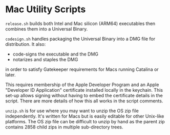 <h1>Mac Utility Scripts</h1>

``release.sh`` builds both Intel and Mac silicon (ARM64) executables then combines them into a Universal Binary.

``codesign.sh`` handles packaging the Universal Binary into a DMG file for distribution. It also:
* code-signs the executable and the DMG
* notarizes and staples the DMG

in order to satisfy Gatekeeper requirements for Macs running Catalina or later.

This requires membership of the Apple Developer Program and an Apple "Developer ID Application" certificate installed locally in the keychain. This set-up allows signing without having to embed the certificate details in the script. There are more details of how this all works in the script comments.

``unzip.sh`` is for use where you may want to unzip the OS zip file independently. It's written for Macs but is easily editable for other Unix-like platforms. The OS zip file can be difficult to unzip by hand as the parent zip contains 2858 child zips in multiple sub-directory trees.